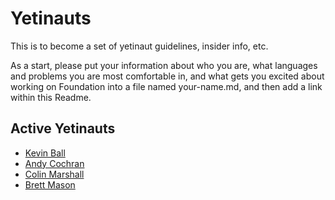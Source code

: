 # Yetinauts

This is to become a set of yetinaut guidelines, insider info, etc.

As a start, please put your information about who you are, what languages and problems you are most comfortable in, and what gets you excited about working on Foundation into a file named your-name.md, and then add a link within this Readme.


## Active Yetinauts

* <a href='kevin-ball.md'>Kevin Ball</a>
* <a href='andy-cochran.md'>Andy Cochran</a>
* <a href='colin-marshall.md'>Colin Marshall</a>
* <a href='brett-mason.md'>Brett Mason</a>
